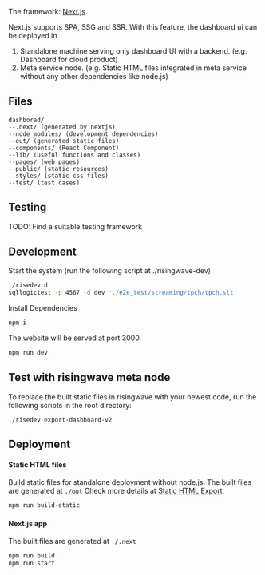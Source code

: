 The framework: [Next.js](https://nextjs.org).

Next.js supports SPA, SSG and SSR. With this feature, the dashboard ui can be deployed in
1. Standalone machine serving only dashboard UI with a backend. (e.g. Dashboard for cloud product)
2. Meta service node. (e.g. Static HTML files integrated in meta service without any other dependencies like node.js)

## Files
```
dashborad/
--.next/ (generated by nextjs)
--node_modules/ (development dependencies)
--out/ (generated static files)
--components/ (React Component)
--lib/ (useful functions and classes)
--pages/ (web pages)
--public/ (static resources)
--styles/ (static css files)
--test/ (test cases)
```

## Testing
TODO: Find a suitable testing framework

## Development
Start the system (run the following script at ./risingwave-dev)
```bash
./risedev d
sqllogictest -p 4567 -d dev './e2e_test/streaming/tpch/tpch.slt'
```
Install Dependencies
```bash
npm i
```
The website will be served at port 3000.
```bash
npm run dev
```

## Test with risingwave meta node
To replace the built static files in risingwave with your newest code, 
run the following scripts in the root directory:
```
./risedev export-dashboard-v2
```


## Deployment
#### Static HTML files
Build static files for standalone deployment without node.js. The built files are generated at `./out`
Check more details at [Static HTML Export](https://nextjs.org/docs/advanced-features/static-html-export).
```bash
npm run build-static
```

#### Next.js app
The built files are generated at `./.next`
```bash
npm run build
npm run start
```
